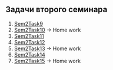 ## Задачи второго семинара

1. [Sem2Task9](/Lessons_C_sharp/seminars/002/Sem2Task9/Program.cs)
2. [Sem2Task10](/Lessons_C_sharp/seminars/002/Sem2Task1/Program.cs) -> Home work
3. [Sem2Task11](/Lessons_C_sharp/seminars/002/Sem2Task11/Program.cs)
4. [Sem2Task12](/Lessons_C_sharp/seminars/002/Sem2Task12/Program.cs)
5. [Sem2Task13](/Lessons_C_sharp/seminars/002/Sem2Task13/Program.cs) -> Home work
6. [Sem2Task14](/Lessons_C_sharp/seminars/002/Sem2Task14/Program.cs)
7. [Sem2Task15](/Lessons_C_sharp/seminars/002/Sem2Task15/Program.cs) -> Home work




